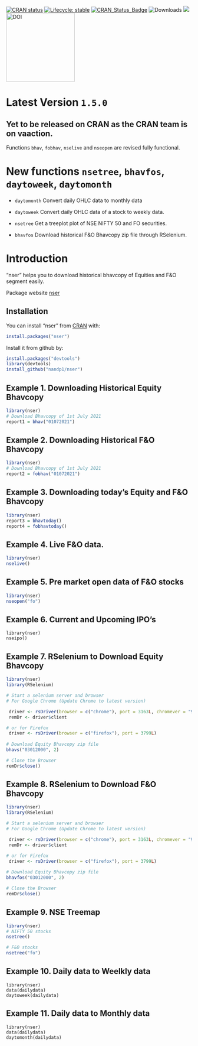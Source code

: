 
<!-- README.md is generated from README.Rmd. Please edit that file -->
<!-- badges: start -->

[![CRAN status](https://www.r-pkg.org/badges/version-ago/nser)](https://CRAN.R-project.org/package=nser) 
[![Lifecycle: stable](https://img.shields.io/badge/lifecycle-stable-brightgreen.svg)](https://lifecycle.r-lib.org/articles/stages.html#stable-1)
[![CRAN\_Status\_Badge](https://www.r-pkg.org/badges/version/nser)](https://cran.r-project.org/package=nser)
![Downloads](http://cranlogs.r-pkg.org/badges/nser)
[![](https://cranlogs.r-pkg.org/badges/grand-total/nser)](https://cran.r-project.org/package=nser)
[<img src="https://zenodo.org/badge/383885771.svg" alt="DOI" width="186"/>](https://zenodo.org/badge/latestdoi/383885771)


<!-- badges: end -->

# Latest Version `1.5.0`
## Yet to be released on CRAN as the CRAN team is on vaaction. 

Functions `bhav`, `fobhav`, `nselive` and `nseopen` are revised fully functional.  

# New functions `nsetree`, `bhavfos`, `daytoweek`, `daytomonth`

- `daytomonth` Convert daily OHLC data to monthly data

- `daytoweek` Convert daily OHLC data of a stock to weekly data.

- `nsetree` Get a treeplot plot of NSE NIFTY 50 and FO securities.

- `bhavfos` Download historical F&O Bhavcopy zip file through RSelenium.

# Introduction

“nser” helps you to download historical bhavcopy of Equities and F&O
segment easily.

Package website [nser](https://nandp1.github.io/nser/)

## Installation

You can install “nser” from
[CRAN](https://cran.r-project.org/package=nser) with:

``` r
install.packages("nser")
```

Install it from github by:

``` r
install.packages("devtools")
library(devtools)
install_github("nandp1/nser")
```

## Example 1. Downloading Historical Equity Bhavcopy

``` r
library(nser)
# Download Bhavcopy of 1st July 2021
report1 = bhav("01072021")
```

## Example 2. Downloading Historical F&O Bhavcopy

``` r
library(nser)
# Download Bhavcopy of 1st July 2021
report2 = fobhav("01072021")
```

## Example 3. Downloading today’s Equity and F&O Bhavcopy

``` r
library(nser)
report3 = bhavtoday()
report4 = fobhavtoday()
```

## Example 4. Live F&O data.

``` r
library(nser)
nselive()
```

## Example 5. Pre market open data of F&O stocks

``` r
library(nser)
nseopen("fo")
```

## Example 6. Current and Upcoming IPO’s

    library(nser)
    nseipo()

## Example 7. RSelenium to Download Equity Bhavcopy

``` r
library(nser)
library(RSelenium)

# Start a selenium server and browser
# For Google Chrome (Update Chrome to latest version)

 driver <- rsDriver(browser = c("chrome"), port = 3163L, chromever = "91.0.4472.101")
 remDr <- driver$client

# or for Firefox
 driver <- rsDriver(browser = c("firefox"), port = 3799L)
 
# Download Equity Bhavcopy zip file
bhavs("03012000", 2)

# Close the Browser
remDr$close()
```

## Example 8. RSelenium to Download F&O Bhavcopy

``` r
library(nser)
library(RSelenium)

# Start a selenium server and browser
# For Google Chrome (Update Chrome to latest version)

 driver <- rsDriver(browser = c("chrome"), port = 3163L, chromever = "91.0.4472.101")
 remDr <- driver$client

# or for Firefox
 driver <- rsDriver(browser = c("firefox"), port = 3799L)
 
# Download Equity Bhavcopy zip file
bhavfos("03012000", 2)

# Close the Browser
remDr$close()
```

## Example 9. NSE Treemap

``` r
library(nser)
# NIFTY 50 stocks
nsetree()

# F&O stocks
nsetree("fo")
```

## Example 10. Daily data to Weelkly data

    library(nser)
    data(dailydata)
    daytoweek(dailydata)

## Example 11. Daily data to Monthly data

    library(nser)
    data(dailydata)
    daytomonth(dailydata)
